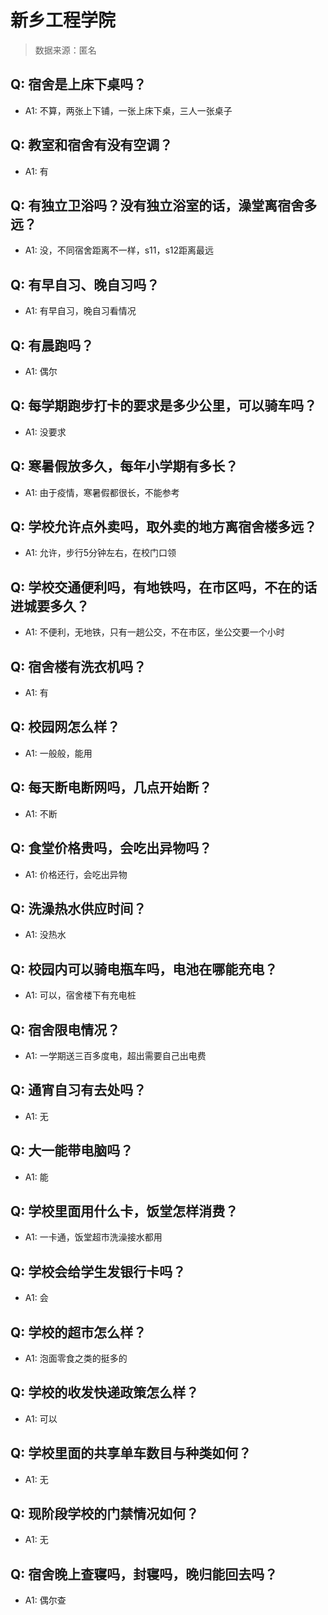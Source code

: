 # 新乡工程学院

> 数据来源：匿名

## Q: 宿舍是上床下桌吗？

- A1: 不算，两张上下铺，一张上床下桌，三人一张桌子

## Q: 教室和宿舍有没有空调？

- A1: 有

## Q: 有独立卫浴吗？没有独立浴室的话，澡堂离宿舍多远？

- A1: 没，不同宿舍距离不一样，s11，s12距离最远

## Q: 有早自习、晚自习吗？

- A1: 有早自习，晚自习看情况

## Q: 有晨跑吗？

- A1: 偶尔

## Q: 每学期跑步打卡的要求是多少公里，可以骑车吗？

- A1: 没要求

## Q: 寒暑假放多久，每年小学期有多长？

- A1: 由于疫情，寒暑假都很长，不能参考

## Q: 学校允许点外卖吗，取外卖的地方离宿舍楼多远？

- A1: 允许，步行5分钟左右，在校门口领

## Q: 学校交通便利吗，有地铁吗，在市区吗，不在的话进城要多久？

- A1: 不便利，无地铁，只有一趟公交，不在市区，坐公交要一个小时

## Q: 宿舍楼有洗衣机吗？

- A1: 有

## Q: 校园网怎么样？

- A1: 一般般，能用

## Q: 每天断电断网吗，几点开始断？

- A1: 不断

## Q: 食堂价格贵吗，会吃出异物吗？

- A1: 价格还行，会吃出异物

## Q: 洗澡热水供应时间？

- A1: 没热水

## Q: 校园内可以骑电瓶车吗，电池在哪能充电？

- A1: 可以，宿舍楼下有充电桩

## Q: 宿舍限电情况？

- A1: 一学期送三百多度电，超出需要自己出电费

## Q: 通宵自习有去处吗？

- A1: 无

## Q: 大一能带电脑吗？

- A1: 能

## Q: 学校里面用什么卡，饭堂怎样消费？

- A1: 一卡通，饭堂超市洗澡接水都用

## Q: 学校会给学生发银行卡吗？

- A1: 会

## Q: 学校的超市怎么样？

- A1: 泡面零食之类的挺多的

## Q: 学校的收发快递政策怎么样？

- A1: 可以

## Q: 学校里面的共享单车数目与种类如何？

- A1: 无

## Q: 现阶段学校的门禁情况如何？

- A1: 无

## Q: 宿舍晚上查寝吗，封寝吗，晚归能回去吗？

- A1: 偶尔查

